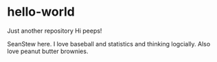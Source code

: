 # hello-world
Just another repository
Hi peeps!

SeanStew here. I love baseball and statistics and thinking logcially.
Also love peanut butter brownies.
